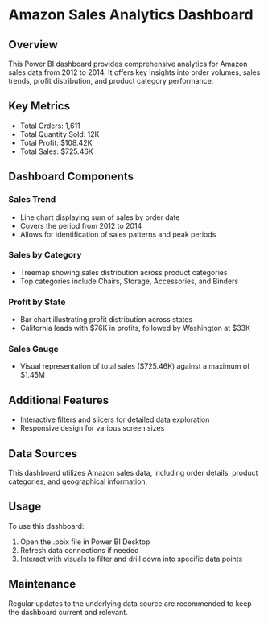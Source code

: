 # Amazon Sales Analytics Dashboard

## Overview
This Power BI dashboard provides comprehensive analytics for Amazon sales data from 2012 to 2014. It offers key insights into order volumes, sales trends, profit distribution, and product category performance.

## Key Metrics
- Total Orders: 1,611
- Total Quantity Sold: 12K
- Total Profit: $108.42K
- Total Sales: $725.46K

## Dashboard Components

### Sales Trend
- Line chart displaying sum of sales by order date
- Covers the period from 2012 to 2014
- Allows for identification of sales patterns and peak periods

### Sales by Category
- Treemap showing sales distribution across product categories
- Top categories include Chairs, Storage, Accessories, and Binders

### Profit by State
- Bar chart illustrating profit distribution across states
- California leads with $76K in profits, followed by Washington at $33K

### Sales Gauge
- Visual representation of total sales ($725.46K) against a maximum of $1.45M

## Additional Features
- Interactive filters and slicers for detailed data exploration
- Responsive design for various screen sizes

## Data Sources
This dashboard utilizes Amazon sales data, including order details, product categories, and geographical information.

## Usage
To use this dashboard:
1. Open the .pbix file in Power BI Desktop
2. Refresh data connections if needed
3. Interact with visuals to filter and drill down into specific data points

## Maintenance
Regular updates to the underlying data source are recommended to keep the dashboard current and relevant.
